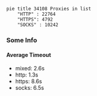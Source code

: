 
```mermaid
pie title 34108 Proxies in list
    "HTTP" : 22764
    "HTTPS": 4792
    "SOCKS" : 10242
```

### Some Info
#### Average Timeout

- mixed: 2.6s
- http: 1.3s
- https: 8.6s
- socks: 6.5s